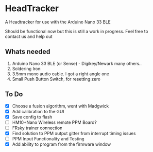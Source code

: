 # HeadTracker
A Headtracker for use with the Arduino Nano 33 BLE

Should be functional now but this is still a work in progress. Feel free to contact us and help out

## Whats needed
1) Arduino Nano 33 BLE (or Sense) - Digikey/Newark many others..
3) Soldering Iron
5) 3.5mm mono audio cable. I got a right angle one
6) Small Push Button Switch, for resetting zero

## To Do
- [x] Choose a fusion algorithm, went with Madgwick
- [x] Add calibration to the GUI
- [X] Save config to flash
- [ ] HM10+Nano Wireless remote PPM Board?
- [ ] FRsky trainer connection
- [X] Find solution to PPM output gitter from interrupt timing issues
- [ ] PPM Input Functionality and Testing
- [X] Add ability to program from the firmware window
